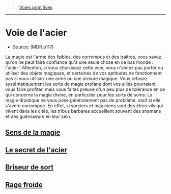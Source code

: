 ﻿---
!SubClassItem
Id: barbarian_steel_hd.md#voie-de-lacier
RootId: barbarian_steel_hd.md
ParentLink: barbarian_hd.md#voies-primitives
Name: Voie de l'acier
ParentName: Voies primitives
NameLevel: 1
Source: (MDR p117)
Attributes: {}
---
>  [Voies primitives](barbarian_hd.md#voies-primitives)

---


# Voie de l'acier

- Source: (MDR p117)

La magie est l'arme des faibles, des corrompus et des traîtres, vous savez qu'on ne peut faire confiance qu'à une seule chose en ce bas monde : l'acier ! Attention, si vous choisissez cette voie, vous n'aimez pas porter ou utiliser des objets magiques, et certaines de vos aptitudes ne fonctionnent pas si vous utilisez une arme ou une armure magique. Vous refusez systématiquement les sorts de magie profane dont vos alliés pourraient vous faire profiter, mais vous faites preuve d'un peu plus de tolérance en ce qui concerne la magie divine, en particulier pour les sorts de soins. La magie druidique ne vous pose généralement pas de problème, sauf si elle s'avère corrompue. En effet, si sorciers et magiciens sont des êtres vils qui vivent dans les cités, les tribus barbares accueillent souvent des shamans et des guérisseurs en leur sein.



## [Sens de la magie](hd_barbarian_steel_sens_de_la_magie.md)



## [Le secret de l'acier](hd_barbarian_steel_le_secret_de_lacier.md)



## [Briseur de sort](hd_barbarian_steel_briseur_de_sort.md)



## [Rage froide](hd_barbarian_steel_rage_froide.md)

